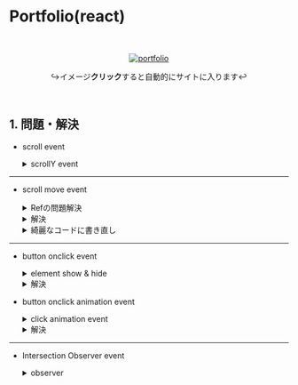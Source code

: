 # Portfolio(react)

  <br>
 <div align=center>
 
 [![portfolio](https://user-images.githubusercontent.com/89200643/237054471-990013e0-1ca0-4f92-9e32-4f65a6d464d5.png)](https://heeseok-j.github.io/portfolio-react/)
 
  ↪イメージ**クリック**すると自動的にサイトに入ります↩
 
 </div>
 
</br>

## 1. 問題・解決

- scroll event

  <details>
  <summary>scrollY event</summary> 
   
  ---

  components ファイルの中に Hook ファイルを作り、以下のようにコードを書きました。

  ```jsx
  // useScroll.js (custom hook)

  const useScroll = () => {
    const [scrollY, setScrollY] = useState(0);

    useEffect(() => {
      const ScrollUp = () => {
        setScrollY(window.pageYOffset);
      };

      window.addEventListener("scroll", ScrollUp);

      return () => window.removeEventListener("scroll", ScrollUp);
    }, []);

    return scrollY;
  };
  ```

  ***

  コードを作成した custom hook を Navbar.js に import させ、

  Ref で element のアクセスし、useState で element の height を確認する

  ```jsx
  // Navbar.js

  import React, { useState, useLayoutEffect, useRef } from "react";
  import useScroll from "../Hook/useScroll";
  import "./Navbar.css";

  const Navbar = () => {
    const ScrollY = useScroll();

    const [height, setHeight] = useState(0);
    const NavbarRef = useRef(null);

    useLayoutEffect(() => {
      setHeight(NavbarRef.current.clientHeight);
    }, []);

    return (
      <nav
        id="navbar"
        className={ScrollY > height ? `navbar-dark` : ``}
        ref={NavbarRef}
      ></nav>
    );
  };

  export default Navbar;
  ```

  </details>

---

- scroll move event
  <details>
  <summary>Refの問題解決</summary>
   
   ---

  ```
  Warning: Function components cannot be given refs. Attempts to access this ref will fail. Did you mean to use React.forwardRef()? Check the render method of Link
  ```

  forwardRef がわかってなかったので、Ref を props にして子に渡したら ref is not a prop エラーや上のようにエラーが出ました。

  forwardRef を使ってデータを渡すとパラメータがなく、もう一度エラーが出てきて調べました。
  </details>

  <details>
  <summary>解決</summary>
   
  ---
   
  Navbarでユーザーがclickしたとき、そのページへスムーズに移動するために

  まずは、最上位のコンポーネント App.js で Ref 設定をしました。

  ```jsx
  // App.js
    const App = () => {
    const homeRef = useRef();
    ...
    const contactRef = useRef();

    const onHomeClick = () => {
      homeRef.current.scrollIntoView({ behavior: "smooth" });
    };
    ...
    const onContactClick = () => {
      contactRef.current.scrollIntoView({ behavior: "smooth" });
    };

    return (
      <div>
        <Navbar
          onHomeClick={onHomeClick}
          onAboutClick={onAboutClick}
          onSkillsClick={onSkillsClick}
          onWorkClick={onWorkClick}
          onTestimonialsClick={onTestimonialsClick}
          onContactClick={onContactClick}
        />
        <Home ref={homeRef} onContactClick={onContactClick} />
        <About ref={aboutRef} />
        <Skills ref={skillsRef} />
        <Work ref={workRef} />
        <Testimonials ref={testimonialsRef} />
        <Contact ref={contactRef} />
      </div>
    );
  };

  export default App;
  ```

  ***

  そのあと、App.js から props 受けた Navbar.js はまた子である NavMenu.js にデータを渡します。

  ```jsx
  // Navbar.js
  const Navbar = (props) => {

    const NavbarRef = useRef(null);

    const onMoveToHome = () => {
      props.onHomeClick();
    };
    ...
    const onContactClick = () => {
      contactRef.current.scrollIntoView({ behavior: "smooth" });
    };

    return (
      <nav
        id="navbar"
        ref={NavbarRef}
      >
        <NavLogo />
        <NavMenu
          onMoveToHome={onMoveToHome}
          onMoveToAbout={onMoveToAbout}
          onMoveToSkills={onMoveToSkills}
          onMoveToWork={onMoveToWork}
          onMoveToTestimonials={onMoveToTestimonials}
          onMoveToContact={onMoveToContact}
          useshow={useShow}
        />
        <button onClick={toggleBtnclick} className="navbar-toggle-btn">
          <FaBars />
        </button>
      </nav>
    );
  };

  export default Navbar;
  ```

  ***

  最後に、子である NavMenu.js は親の Navbar.js から受けたデータを props を利用して Ref を渡しました。

  ```jsx
  // NavMenu.js
  const NavMenu = (props) => {
    return (
      <ul className={props.useshow ? "nav-menu" : "nav-menu show-up"}>
        <li onClick={props.onMoveToHome}>Home</li>
        <li onClick={props.onMoveToAbout}>About</li>
        <li onClick={props.onMoveToSkills}>Skills</li>
        <li onClick={props.onMoveToWork}>My work</li>
        <li onClick={props.onMoveToTestimonials}>Testimonials</li>
        <li onClick={props.onMoveToContact}>Contact</li>
      </ul>
    );
  };

  export default NavMenu;
  ```

  </details>

  <details>
  <summary>綺麗なコードに書き直し</summary>

  ***

  ```jsx
  // App.js
  const App = () => {
    const elementRef = useRef([]); // scroll moveしたいコンポーネントを配列に入れる

    return (
      <div>
        <Navbar elementRef={elementRef} /> 　//
        配列に入れた各コンポーネントを渡し
        <Home
          elementRef={elementRef} // 配列に入れた各コンポーネントを渡し
          ref={(el) => (elementRef.current[0] = el)} //　indexが0～5まであるため、配列は全て六つになる
        />
        <About ref={(el) => (elementRef.current[1] = el)} />
        <Skills ref={(el) => (elementRef.current[2] = el)} />
        <Work ref={(el) => (elementRef.current[3] = el)} />
        <Testimonials ref={(el) => (elementRef.current[4] = el)} />
        <Contact ref={(el) => (elementRef.current[5] = el)} />
      </div>
    );
  };

  export default App;
  ```

  App.js で各コンポーネントを配列にして管理し、このデータが必要な Navbar と Home コンポーネントに渡します。

  ***

  ```jsx
  // Navbar.js

  const Navbar = ({ elementRef }) => {
    // elementRef = App.jsからもらったデータ

    // ...scrollY eventの情報

    return (
      <nav
        id="navbar"
        className={ScrollY > height ? `navbar-dark` : ``}
        ref={NavbarRef}
      >
        <NavLogo />
        <NavMenu useshow={useShow} elementRef={elementRef} />
        　　// App.jsからもらったデータをもう一度、NavMenu.jsに渡し
        <button onClick={toggleBtnclick} className="navbar-toggle-btn">
          <FaBars />
        </button>
      </nav>
    );
  };

  export default Navbar;
  ```

  App.js でもらった elementRef の情報は NavMenu に渡しました。

  ***

  ```jsx
  //NavMenu.js

  const navMenuList = [{...}, {...}, {...}, {...}, {...}, {...},];  // idとtitle入ってる

  const NavMenu = ({ useshow, elementRef }) => {
    return (
      <ul className={useshow ? "nav-menu" : "nav-menu show-up"}>
        {navMenuList.map((item) => (
          <li
            // クリックしたらelementRefのcurrent[index = item.id]にアクセスする
            onClick={() => elementRef.current[item.id].scrollIntoView({behavior: "smooth"})}
            key={item.id}
          >
            {item.title}
          </li>
        ))}
      </ul>
    );
  };

  export default NavMenu;
  ```

  App.js から Navbar.js を通って NavMenu まで情報を伝達し、elementRef.current[0~5]までの index を

  navMenuList の id と一致させ、クリックすると移動できるように前よりもっと簡単にコードを書き直しました。

  </details>

---

- button onclick event

     <details>
     <summary>element show & hide</summary> 
      
      このパートを解決するのに一番時間かかったと思う。<br>
      JSではqueryselectorを使いましたが、調べたところ、あんまりよくないという人が多かったので <br>
      queryselector使わずに解決しようと思って失敗が多かった。
      
      ---

  ### Ref の current で該当エレメントにアクセス

  queryselector 使わずにどうすれば分からなくて最初は Ref でアクセスしてできるかテストをしてみました。

      <img width="800" height='300' src="https://github.com/heeseok-j/portfolio-react/assets/89200643/787852ed-421e-4894-9a25-e662d9b55fae">

  Ref.current まではできましたが、データのタイプまではアクセスするのはできなかったので失敗でした。

  ***

  ### button クリックすると useState で className 変更

  useState を利用して className を変更すれば、できるかどうかテストをしてみました。

  ```jsx
  // WorkProject.js
  const WorkProject = () => {
    const [hide, setHide] = useState(true);

    const clickHandler = (e) => {
      const filter = e.target.dataset.filter;
      {
        projectItem.map((item) => {
          if (item.type === filter) {
            setHide(!hide);
          }
        });
      }
    };

    return (
      <div id="work-projects">
        <button data-filter="pumpkin" onClick={clickHandler}>
          test(pumpkin)
        </button>
        {items.map((item) => (
          <div
            className={hide ? "project" : "project invisible"}
            data-type={item.type}
            target="_blank"
            key={item.id}
          >
            <img className="project-img" src={item.src} alt={item.alt} />
            <div className="project-description">
              <h3>{item.title}</h3>
              <span>{item.language}</span>
            </div>
          </div>
        ))}
      </div>
    );
  };

  export default WorkProject;
  ```

  button をクリックしたら、エレメント全てが show & hide になって失敗でした。

  どうすれば各エレメントが作動できるか数日悩んだ結果、それぞれのエレメントに state を変更したら何かできると確信しました

     </details>
     
     <details>
     <summary>解決</summary>

  ### ボタンのデータと show & hide したいエレメントのデータ一致

  ***

  まずは、button の場合は CategoryList component にあったので、WorkProject(子) ⇄ Work(親) ⇄ CategoryList(子)のように

  それぞれ必要なデータを Lifting State Up しました。

  ```jsx
  // CategoryList.js

    const categoryList = [...];

  const CategoryList = (props) => {
  const [items, setItems] = useState(props.projectData);　// props.projectData = WorkProjectからLiftingしたデータ

  useEffect(() => {
    props.setMatchCheck(items);
  });


  const click = (e) => {
    const filter = e.target.dataset.filter;
    const triggeredItems = props.projectData.map((item) => {
      if (item.type === filter || filter === "all") {
        item.isVisible = true;
      } else {
        item.isVisible = false;
      }
      return item;
    });
    setItems(triggeredItems);
  };

  return (
    <div className="work-categories">
      {categoryList.map((item) => (
        <button
          onClick={click}
          data-filter={item.filter}
          key={item.id}
          className="category-btn"
        >
          {item.name}
          <span className="category-count">{item.number}</span>
        </button>
      ))}
    </div>
  );
  };

  export default CategoryList;
  ```

  ***

  親である Work component のコードを読むと、親である Work で useState を利用して子である CategoryList と WorkProject に

  それぞれ必要なデータを受けたり渡したりする役目です。

  ```jsx
  // Work.js
  const Work = forwardRef((props, ref) => {
    const [projectData, setProjectData] = useState(""); //WorkProject componentからデータを受け、CategoryList componentにデータ渡し
    const [matchCheck, setMatchCheck] = useState(""); //CategoryList componentからデータ変更されたの受け、WorkProject componentにデータ渡し
    return (
      <section ref={ref}>
        <h1>My work</h1>
        <h3>Projects</h3>
        <CategoryList setMatchCheck={setMatchCheck} projectData={projectData} />
        <WorkProject matchCheck={matchCheck} setProjectData={setProjectData} />
      </section>
    );
  });

  export default Work;
  ```

  ***

  CategoryList で変更されたデータを親の Work に、Work からもらったデータを

  条件を利用してそれぞれのエレメントを show & hide ができるよう、コードを完成しました。

  ```jsx
  // WorkProject.js


  const projectItem = [{...},{...},{...},{...}]; //　ここの配列にisVisible: 'true'が入ってます

  const WorkProject = (props) => {
    useEffect(() => {
      props.setProjectData(projectItem);
    });

    return (
      <div className="work-projects">
        {projectItem.map((item) => (
          <div
            onClick={() => window.open(item.url)}
            className={item.isVisible ? "project" : "project invisible"} // CategoryListから変更されたデータを受け、条件式
            data-type={item.type}
            target="_blank"
            key={item.id}
          >
            <img className="project-img" src={item.src} alt={item.alt} />
            <div className="project-description">
              <h3>{item.title}</h3>
              <span>{item.language}</span>
            </div>
          </div>
        ))}
      </div>
    );
  };

  export default WorkProject;

  ```

  ***

  ### re-render できなくてアップデータのエラー

    <img src='https://github.com/heeseok-j/portfolio-react/assets/89200643/530c9506-02bc-49a4-b03f-4d4425ecf730'>

  上の解決にしたら次ののようにエラーが発生した。

  どこで問題があったか調べたら以下のコードに問題があった。

     <img width='400' height='250' src='https://github.com/heeseok-j/portfolio-react/assets/89200643/3a659b24-817c-42ca-ba9c-fdd01ed19242'>

  state を変更する部分が useEffect による変更ではなく、ロジック内部にコードがあったのでエラーがあった。

  React は props や state 変更によって re-render するので useEffect を使ったら解決できました。

  ## </details>

- button onclick animation event

    <details>
    <summary>click animation event</summary>

  ***

  このアニメーションの場合は、まだ useEffect について深く勉強しなかったので、後で追加する予定です。

    </details>
    
    <details>
    <summary>解決</summary> 
     
    </details>

---

- Intersection Observer event
  <details>
  <summary>observer</summary>

  ***

  CSS のアニメーションを動的に見せるために Intersection Observer を使って Skill & Testimonials component に適用しました。

  以下は Skill component の子である SkillLeft.js にコードを書いた部分です。

  ```jsx
  // SkillLeft.js

  const SkillLeft = () => {
    const [viewport, setViewport] = useState(false);

    const { ref, inView } = useInView({
      root: null,
      rootMargin: "0px",
      threshold: 0.35,
    });

    useEffect(() => {
      if (inView) {
        setViewport(true);
      }
    }, [inView]);

    return (
      <div ref={ref} className="skillset-left">
        <h3 className="skillset-title">Skills</h3>
        {skillItem.map((item) => (
          <div key={item.id} className="skill">
            <div className="skill-description">
              <span>{item.title}</span>
              <span>{item.percent}%</span>
            </div>
            <div className="skill-bar">
              <div className={viewport ? `${item.value}` : ""} />{" "}
              //vieportが35％見えたらanimationができるよう
            </div>
          </div>
        ))}
      </div>
    );
  };

  export default SkillLeft;
  ```

  </details>
  <br>

